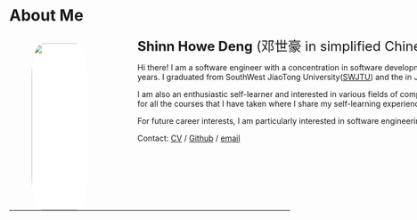 # About Me
  <head>
    <meta charset="UTF-8">
    <meta http-equiv="X-UA-Compatible" content="IE=Edge">
    <title>about me</title>
    <style>
      .left {
      	border-radius: 10%;
        float: left;
        width: 180px;
        height: 300px;
      }
      .right {
        margin-left: 230px;
        width: 780px;
        height: 300px;
      }
      .photo {
        float: left;
        border-radius: 20%;
        width: 180px;
        height: 300px;
        background-color: white;
      }
      p.small {
        line-height: 200%;
      }
    </style>
  </head>



  <body>
    <div class="left">
    	<figure> 
        <img src="About/self.jpg" class="photo">
    </figure>
    </div>
    <div class="right">
      <p><font size="5"><b>Shinn Howe Deng</b> (邓世豪 in simplified Chinese)</font></p>
    	<p>
        Hi there! I am a software engineer with a concentration in software development and work for <a href="https://ali-home.alibaba.com/">Alibaba</a> almost two years. I graduated from SouthWest JiaoTong University(<a href="https://en.swjtu.edu.cn/">SWJTU</a>) and the in June 2022.
      </p>
      <p>
        I am also an enthusiastic self-learner and interested in various fields of computer science. Here are my [course notes] for all the courses that I have taken where I share my self-learning experiences and resources. 
      </p>
      <p>
        For future career interests, I am particularly interested in software engineering, backend tech and etc.
      </p>
      <p>
        Contact: <a href="">CV</a> / <a href="https://github.com/dengschoo">Github</a> / <a href="mailto:374dumbledore@gmail.com">email</a>
      </p>
    </div>
  </body>

***







